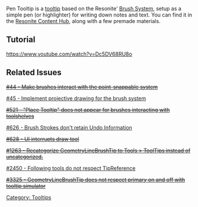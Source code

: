 Pen Tooltip is a [tooltip](Common_Tooltips "wikilink") based on the
Resonite' [Brush System](Brush_System "wikilink"), setup as a simple pen
(or highlighter) for writing down notes and text. You can find it in the
[Resonite Content Hub](Resonite_Content_Hub "wikilink"), along with a
few premade materials.

## Tutorial

<youtube><https://www.youtube.com/watch?v=Dc5DV68RU8o></youtube>

## Related Issues

[<s>#44 - Make brushes interact with the point-snappable
system</s>](https://github.com/Resonite-Metaverse/ResonitePublic/issues/44)

[#45 - Implement projective drawing for the brush
system](https://github.com/Resonite-Metaverse/ResonitePublic/issues/45)

[<s>#521 - "Place Tooltip" does not appear for brushes interacting with
toolshelves</s>](https://github.com/Resonite-Metaverse/ResonitePublic/issues/521)

[#626 - Brush Strokes don't retain Undo
Information](https://github.com/Resonite-Metaverse/ResonitePublic/issues/626)

[<s>#628 - UI interrupts draw
tool</s>](https://github.com/Resonite-Metaverse/ResonitePublic/issues/628)

[<s>#1263 - Recategorize GeometryLineBrushTip to Tools \> ToolTips
instead of
uncategorized.</s>](https://github.com/Resonite-Metaverse/ResonitePublic/issues/1263)

[#2450 - Following tools do not respect
TipReference](https://github.com/Resonite-Metaverse/ResonitePublic/issues/2450)

[<s>#3325 - GeometryLineBrushTip does not respect primary on and off
with tooltip
simulator</s>](https://github.com/Resonite-Metaverse/ResonitePublic/issues/3325)

[Category: Tooltips](Category:_Tooltips "wikilink")